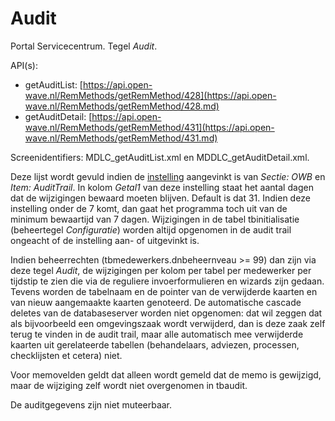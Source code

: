 # Audit

Portal Servicecentrum. Tegel _Audit_.

API(s):

- getAuditList: [https://api.open-wave.nl/RemMethods/getRemMethod/428](https://api.open-wave.nl/RemMethods/getRemMethod/428.md)
- getAuditDetail: [https://api.open-wave.nl/RemMethods/getRemMethod/431](https://api.open-wave.nl/RemMethods/getRemMethod/431.md)

Screenidentifiers: MDLC_getAuditList.xml en MDDLC_getAuditDetail.xml.

Deze lijst wordt gevuld indien de [instelling](/docs/instellen_inrichten.md) aangevinkt is van _Sectie: OWB_ en _Item: AuditTrail_. In kolom _Getal1_ van deze instelling staat het aantal dagen dat de wijzigingen bewaard moeten blijven. Default is dat 31. Indien deze instelling onder de 7 komt, dan gaat het programma toch uit van de minimum bewaartijd van 7 dagen.
Wijzigingen in de tabel tbinitialisatie (beheertegel _Configuratie_) worden altijd opgenomen in de audit trail ongeacht of de instelling aan- of uitgevinkt is.

Indien beheerrechten (tbmedewerkers.dnbeheernveau >= 99) dan zijn via deze tegel _Audit_, de wijzigingen per kolom per tabel per medewerker per tijdstip te zien die via de reguliere invoerformulieren en wizards zijn gedaan. Tevens worden de tabelnaam en de pointer van de verwijderde kaarten en van nieuw aangemaakte kaarten genoteerd. De automatische cascade deletes van de databaseserver worden niet opgenomen: dat wil zeggen dat als bijvoorbeeld een omgevingszaak wordt verwijderd, dan is deze zaak zelf terug te vinden in de audit trail, maar alle automatisch mee verwijderde kaarten uit gerelateerde tabellen (behandelaars, adviezen, processen, checklijsten et cetera) niet.

Voor memovelden geldt dat alleen wordt gemeld dat de memo is gewijzigd, maar de wijziging zelf wordt niet overgenomen in tbaudit.

De auditgegevens zijn niet muteerbaar.
